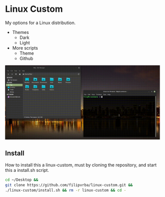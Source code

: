# Linux Custom
My options for a Linux distribution.

- Themes
    - Dark
    - Light
- More scripts
    - Theme
    - Github

<img src="./public/preview_01.gif" />

## Install
How to install this a linux-custom, must by cloning the repository, and start this a install.sh script.

```bash
cd ~/Desktop &&
git clone https://github.com/filipvrba/linux-custom.git &&
./linux-custom/install.sh && rm -r linux-custom && cd -
```